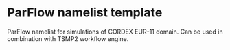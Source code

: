 # ParFlow namelist template

ParFlow namelist for simulations of CORDEX EUR-11 domain. Can be used in combination with TSMP2 workflow engine. 

